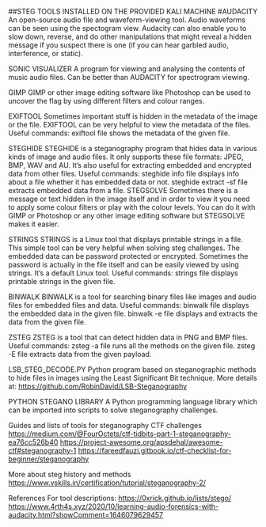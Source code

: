 ##STEG TOOLS INSTALLED ON THE PROVIDED KALI MACHINE
#AUDACITY
An open-source audio file and waveform-viewing tool. Audio waveforms can be seen using the spectogram view. Audacity can also enable you to slow down, reverse, and do other manipulations that might reveal a hidden message if you suspect there is one (if you can hear garbled audio, interference, or static).

SONIC VISUALIZER
A program for viewing and analysing the contents of music audio files. Can be better than AUDACITY for spectrogram viewing.

GIMP
GIMP or other image editing software like Photoshop can be used to uncover the flag by using different filters and colour ranges.

EXIFTOOL
Sometimes important stuff is hidden in the metadata of the image or the file. EXIFTOOL can be very helpful to view the metadata of the files.
Useful commands:
exiftool file shows the metadata of the given file.

STEGHIDE
STEGHIDE is a steganography program that hides data in various kinds of image and audio files. It only supports these file formats: JPEG, BMP, WAV and AU. It’s also useful for extracting embedded and encrypted data from other files.
Useful commands:
steghide info file displays info about a file whether it has embedded data or not.
steghide extract -sf file extracts embedded data from a file.
STEGSOLVE
Sometimes there is a message or text hidden in the image itself and in order to view it you need to apply some colour filters or play with the colour levels. You can do it with GIMP or Photoshop or any other image editing software but STEGSOLVE makes it easier.

STRINGS
STRINGS is a Linux tool that displays printable strings in a file. This simple tool can be very helpful when solving steg challenges. The embedded data can be password protected or encrypted. Sometimes the password is actually in the file itself and can be easily viewed by using strings. It’s a default Linux tool.
Useful commands:
strings file displays printable strings in the given file.

BINWALK
BINWALK is a tool for searching binary files like images and audio files for embedded files and data.
Useful commands:
binwalk file displays the embedded data in the given file.
binwalk -e file displays and extracts the data from the given file.

ZSTEG
ZSTEG is a tool that can detect hidden data in PNG and BMP files.
Useful commands:
zsteg -a file runs all the methods on the given file.
zsteg -E file extracts data from the given payload.


LSB_STEG_DECODE.PY
Python program based on steganographic methods to hide files in images using the Least Significant Bit technique. More details at: https://github.com/RobinDavid/LSB-Steganography

PYTHON STEGANO LIBRARY
A Python programming language library which can be imported into scripts to solve steganography challenges.

Guides and lists of tools for steganography CTF challenges
https://medium.com/@FourOctets/ctf-tidbits-part-1-steganography-ea76cc526b40
https://project-awesome.org/apsdehal/awesome-ctf#steganography-1
https://fareedfauzi.gitbook.io/ctf-checklist-for-beginner/steganography

More about steg history and methods
https://www.vskills.in/certification/tutorial/steganography-2/

References
For tool descriptions:
https://0xrick.github.io/lists/stego/
https://www.4rth4s.xyz/2020/10/learning-audio-forensics-with-audacity.html?showComment=1646079629457

